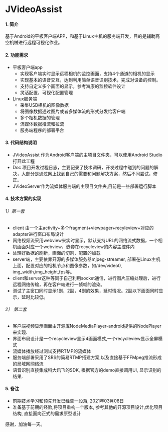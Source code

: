 # JVideoAssist
#### 1. 简介

基于Android的平板客户端APP，和基于Linux主机的服务端开发，目的是辅助高空机械进行远程可视化作业。

#### 2. 功能需求

- 平板客户端app
  - 实现客户端实时显示远程相机的监控画面，支持4个通道的相机的显示
  - 实现基本的语音交互，达到利用简单语音识别技术，完成对设备的控制。
  - 支持自定义多个画面的显示，参考海康的监控软件设计
  - 灵活配置，可视化配置管理
- Linux服务端
  - 采集USB相机的图像数据
  - 将图像数据通过图片或者多媒体流的形式分发给客户端
  - 多个相机数据的管理
  - 流媒体数据推流和拉流
  - 服务端程序的部署平台

#### 3. 代码结构说明

- JVideoAssist 作为Android客户端的主项目文件夹，可以使用Android Studio打开此工程
- Doc 项目开发过程日志，主要记录了技术调研，开发过程中碰到的问题的解决，大部分是通过网上找到自己的需要和问题解决方案，然后不同尝试，修正。
- JVideoServer作为流媒体服务端的主项目文件夹,目前是一些部署运行脚本

#### 4. 技术方案的实现

###### 1）第一套

- client 由一个主activity+多个fragment+viewpager+recyleview+对应的adapter进行窗口布局设计
- 网络视频流采用webview来实时显示，默认支持URL的网络流式数据，一个相机画面对应一个webview，嵌套在recycleview的内容主控件内
- 处理好数据的刷新，画面的切割，配置的加载
- server端，主要依靠开源的多媒体服务器mjpeg-streamer, 部署在Linux主机上面，配置对应的相机节点和图像参数，如/dev/video0, img_width,img_height,fps等。
- client和server这种等同于自己利用socket通信，进行图片压缩处理后，进行远程网络传输，再在客户端进行一帧帧的渲染。
- 测试了主窗口同时显示1副，2副，4副的效果，延时情况。2副以下画面同时显示，延时比较低。

###### 2） 第二套

- 客户端视频显示画面由开源库NodeMediaPlayer-android提供的NodePlayer来实现.
- 界面布局设计是一个recycleview显示4画面模式,一个recycleview显示全屏模式
- 流媒体播放经过测试支持RTMP的流媒体
- 服务端部署采用了SRS的简易RTMP搭建方案,以及直接基于FFMpeg推流形成的局域网网络流
- 语音识别直接集成科大讯飞的SDK, 根据官方的demo直接调用UI, 显示识别的结果.



#### 5. 备注

- 前期技术学习和预先开发已经告一段落, 2021年03月08日
- 准备基于前期的经验,将项目重构一个版本, 参考其他的开源项目设计,优化项目结构, 直接面向正式的需求原型设计

感谢，加油每一天。
